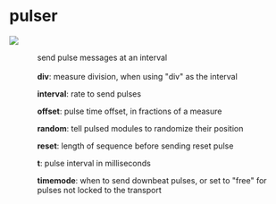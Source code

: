 
<a name=pulser></a><br>
# <b>pulser</b>
<img src="https://www.bespokesynth.com/docs/screenshots/pulser.png"><br>
<div style="display:inline-block;margin-left:50px;">
send pulse messages at an interval<br/><br/>
<b>div</b>: measure division, when using "div" as the interval<br>

<b>interval</b>: rate to send pulses<br>

<b>offset</b>: pulse time offset, in fractions of a measure<br>

<b>random</b>: tell pulsed modules to randomize their position<br>

<b>reset</b>: length of sequence before sending reset pulse<br>

<b>t</b>: pulse interval in milliseconds<br>

<b>timemode</b>: when to send downbeat pulses, or set to "free" for pulses not locked to the transport<br>
